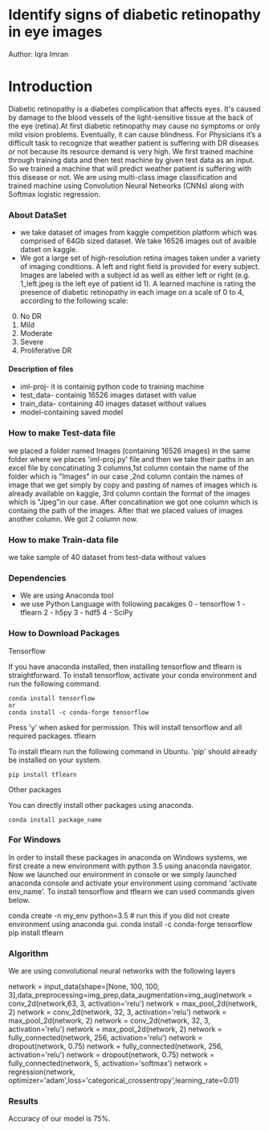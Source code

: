 # Identify signs of diabetic retinopathy in eye images 
Author: Iqra Imran

# Introduction
Diabetic retinopathy is a diabetes complication that affects eyes. It's caused by damage to the blood vessels of the light-sensitive tissue at the back of the eye (retina).At first diabetic retinopathy may cause no symptoms or only mild vision problems. Eventually, it can cause blindness.  For Physicians it’s a difficult task to recognize that weather patient is suffering with DR diseases or not because its resource demand is very high.
 We first trained machine through training data and then test machine by given test data as an input. So we trained a machine that will predict weather patient is suffering with this disease or not.
We are using multi-class image classification and trained machine using Convolution Neural Networks (CNNs) along with Softmax logistic regression.

### About DataSet
  - we take dataset of images from kaggle competition platform which was comprised of 64Gb sized dataset.  We take 16526 images out of avaible datset on kaggle.
  - We got a large set of high-resolution retina images taken under a variety of imaging conditions. A left and right field is provided for every subject. Images are labeled with a subject id as well as either left or right (e.g. 1_left.jpeg is the left eye of patient id 1).
A learned machine is rating the presence of diabetic retinopathy in each image on a scale of 0 to 4, according to the following scale:

0. No DR 
1. Mild 
2.  Moderate
3.  Severe
4.  Proliferative DR  


#### Description of files 
- iml-proj- it is containig python code to training machine
- test_data- containig 16526 images dataset with value 
- train_data- containing 40 images dataset without values
- model-containing saved model  

### How to make Test-data file 
we placed a folder named Images (containing 16526 images) in the same folder where we places 'iml-proj.py' file and then we take their paths in an excel file by concatinating 3 columns,1st column contain the name of the folder which is "Images" in our case ,2nd column contain the names of image that we get simply by copy and pasting of names of images which is already available on kaggle, 3rd column contain the format of the images which is "Jpeg"in our case. After concatination we got one column which is containg the path of the images.
After that we placed values of images another column. We got 2 column now.

### How to make Train-data file
we take sample of 40 dataset from test-data without values

### Dependencies 

  - We are using Anaconda tool 
  - we use Python Language with following pacakges
  0 - tensorflow
1 - tflearn
2 - h5py
3 - hdf5
4 - SciPy

### How to Download Packages 

Tensorflow

If you have anaconda installed, then installing tensorflow and tflearn is straightforward. To install tensorflow, activate your conda environment and run the following command.

    conda install tensorflow
    or
    conda install -c conda-forge tensorflow

Press 'y' when asked for permission. This will install tensorflow and all required packages.
tflearn

To install tflearn run the following command in Ubuntu. 'pip' should already be installed on your system.

    pip install tflearn

Other packages

You can directly install other packages using anaconda.

    conda install package_name

### For Windows

In order to install these packages in anaconda on Windows systems, we first create a new environment with python 3.5 using anaconda navigator. Now we launched our environment in console or we simply launched anaconda console and activate your environment using command 'activate env_name'. To install tensorflow and tflearn we can used commands given below.

conda create -n my_env python=3.5  # run this if you did not create environment using anaconda gui.
    conda install -c conda-forge tensorflow
    pip install tflearn

### Algorithm 
We are using convolutional neural networks with the following layers 

network = input_data(shape=[None, 100, 100, 3],data_preprocessing=img_prep,data_augmentation=img_aug)network = conv_2d(network,63, 3, activation='relu')
network = max_pool_2d(network, 2)
network = conv_2d(network, 32, 3, activation='relu')
network = max_pool_2d(network, 2)
network = conv_2d(network, 32, 3, activation='relu')
network = max_pool_2d(network, 2)
network = fully_connected(network, 256, activation='relu')
network = dropout(network, 0.75)
network = fully_connected(network, 256, activation='relu')
network = dropout(network, 0.75)
network = fully_connected(network, 5, activation='softmax')
network = regression(network, optimizer='adam',loss='categorical_crossentropy',learning_rate=0.01)
 
### Results 
Accuracy of our model is 75%.









